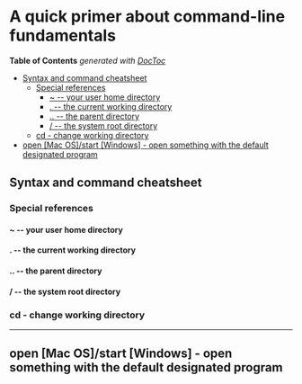 # A quick primer about command-line fundamentals

<!-- START doctoc generated TOC please keep comment here to allow auto update -->
<!-- DON'T EDIT THIS SECTION, INSTEAD RE-RUN doctoc TO UPDATE -->
**Table of Contents**  *generated with [DocToc](https://github.com/thlorenz/doctoc)*

- [Syntax and command cheatsheet](#syntax-and-command-cheatsheet)
  - [Special references](#special-references)
    - [~ -- your user home directory](#----your-user-home-directory)
    - [. -- the current working directory](#----the-current-working-directory)
    - [.. -- the parent directory](#----the-parent-directory)
    - [/ -- the system root directory](#----the-system-root-directory)
  - [cd - change working directory](#cd---change-working-directory)
- [open [Mac OS]/start [Windows] - open something with the default designated program](#open-mac-osstart-windows---open-something-with-the-default-designated-program)

<!-- END doctoc generated TOC please keep comment here to allow auto update -->




## Syntax and command cheatsheet



### Special references

#### ~ -- your user home directory

#### . -- the current working directory

#### .. -- the parent directory

#### / -- the system root directory


### cd - change working directory

--------------------

## open [Mac OS]/start [Windows] - open something with the default designated program
